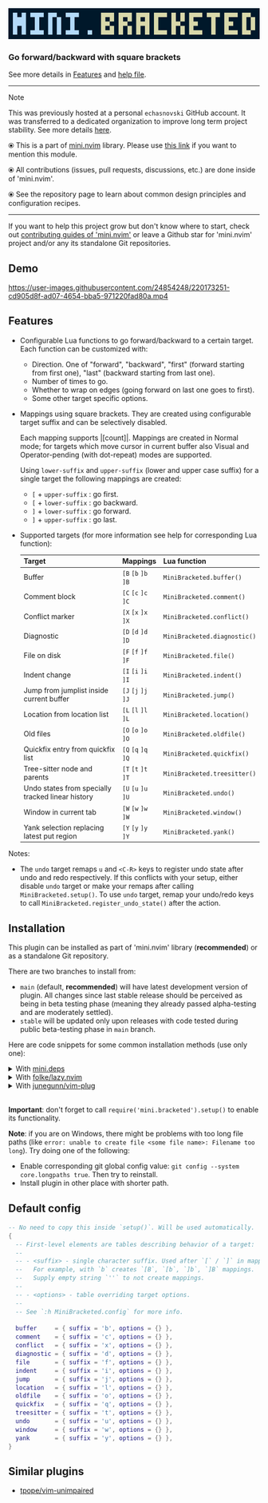 <div align="center"> <img src="https://github.com/nvim-mini/assets/blob/main/logo-2/logo-bracketed_readme.png" alt="mini.bracketed"/> </div>

### Go forward/backward with square brackets

See more details in [Features](#features) and [help file](doc/mini-bracketed.txt).

---

> [!NOTE]
> This was previously hosted at a personal `echasnovski` GitHub account. It was transferred to a dedicated organization to improve long term project stability. See more details [here](https://github.com/nvim-mini/mini.nvim/discussions/1970).

⦿ This is a part of [mini.nvim](https://github.com/nvim-mini/mini.nvim) library. Please use [this link](https://github.com/nvim-mini/mini.nvim/blob/main/readmes/mini-bracketed.md) if you want to mention this module.

⦿ All contributions (issues, pull requests, discussions, etc.) are done inside of 'mini.nvim'.

⦿ See the repository page to learn about common design principles and configuration recipes.

---

If you want to help this project grow but don't know where to start, check out [contributing guides of 'mini.nvim'](https://github.com/nvim-mini/mini.nvim/blob/main/CONTRIBUTING.md) or leave a Github star for 'mini.nvim' project and/or any its standalone Git repositories.

## Demo

https://user-images.githubusercontent.com/24854248/220173251-cd905d8f-ad07-4654-bba5-971220fad80a.mp4

## Features

- Configurable Lua functions to go forward/backward to a certain target. Each function can be customized with:
    - Direction. One of "forward", "backward", "first" (forward starting from first one), "last" (backward starting from last one).
    - Number of times to go.
    - Whether to wrap on edges (going forward on last one goes to first).
    - Some other target specific options.

- Mappings using square brackets. They are created using configurable target suffix and can be selectively disabled.

  Each mapping supports |[count]|. Mappings are created in Normal mode; for targets which move cursor in current buffer also Visual and Operator-pending (with dot-repeat) modes are supported.

  Using `lower-suffix` and `upper-suffix` (lower and upper case suffix) for a single target the following mappings are created:
    - `[` + `upper-suffix` : go first.
    - `[` + `lower-suffix` : go backward.
    - `]` + `lower-suffix` : go forward.
    - `]` + `upper-suffix` : go last.

- Supported targets (for more information see help for corresponding Lua function):

    | Target                                            | Mappings            | Lua function                 |
    |---------------------------------------------------|---------------------|------------------------------|
    | Buffer                                            | `[B` `[b` `]b` `]B` | `MiniBracketed.buffer()`     |
    | Comment block                                     | `[C` `[c` `]c` `]C` | `MiniBracketed.comment()`    |
    | Conflict marker                                   | `[X` `[x` `]x` `]X` | `MiniBracketed.conflict()`   |
    | Diagnostic                                        | `[D` `[d` `]d` `]D` | `MiniBracketed.diagnostic()` |
    | File on disk                                      | `[F` `[f` `]f` `]F` | `MiniBracketed.file()`       |
    | Indent change                                     | `[I` `[i` `]i` `]I` | `MiniBracketed.indent()`     |
    | Jump from jumplist inside current buffer          | `[J` `[j` `]j` `]J` | `MiniBracketed.jump()`       |
    | Location from location list                       | `[L` `[l` `]l` `]L` | `MiniBracketed.location()`   |
    | Old files                                         | `[O` `[o` `]o` `]O` | `MiniBracketed.oldfile()`    |
    | Quickfix entry from quickfix list                 | `[Q` `[q` `]q` `]Q` | `MiniBracketed.quickfix()`   |
    | Tree-sitter node and parents                      | `[T` `[t` `]t` `]T` | `MiniBracketed.treesitter()` |
    | Undo states from specially tracked linear history | `[U` `[u` `]u` `]U` | `MiniBracketed.undo()`       |
    | Window in current tab                             | `[W` `[w` `]w` `]W` | `MiniBracketed.window()`     |
    | Yank selection replacing latest put region        | `[Y` `[y` `]y` `]Y` | `MiniBracketed.yank()`       |

Notes:
- The `undo` target remaps `u` and `<C-R>` keys to register undo state after undo and redo respectively. If this conflicts with your setup, either disable `undo` target or make your remaps after calling `MiniBracketed.setup()`. To use `undo` target, remap your undo/redo keys to call `MiniBracketed.register_undo_state()` after the action.

## Installation

This plugin can be installed as part of 'mini.nvim' library (**recommended**) or as a standalone Git repository.

There are two branches to install from:

- `main` (default, **recommended**) will have latest development version of plugin. All changes since last stable release should be perceived as being in beta testing phase (meaning they already passed alpha-testing and are moderately settled).
- `stable` will be updated only upon releases with code tested during public beta-testing phase in `main` branch.

Here are code snippets for some common installation methods (use only one):

<details>
<summary>With <a href="https://github.com/nvim-mini/mini.nvim/blob/main/readmes/mini-deps.md">mini.deps</a></summary>
<table>
    <thead>
        <tr>
            <th>Github repo</th>
            <th>Branch</th> <th>Code snippet</th>
        </tr>
    </thead>
    <tbody>
        <tr>
            <td rowspan=2>'mini.nvim' library</td> <td>Main</td> <td rowspan=2><i>Follow recommended 'mini.deps' installation</i></td>
        </tr>
        <tr>
            <td>Stable</td>
        </tr>
        <tr>
            <td rowspan=2>Standalone plugin</td> <td>Main</td> <td><code>add('nvim-mini/mini.bracketed')</code></td>
        </tr>
        <tr>
            <td>Stable</td> <td><code>add({ source = 'nvim-mini/mini.bracketed', checkout = 'stable' })</code></td>
        </tr>
    </tbody>
</table>
</details>

<details>
<summary>With <a href="https://github.com/folke/lazy.nvim">folke/lazy.nvim</a></summary>
<table>
    <thead>
        <tr>
            <th>Github repo</th>
            <th>Branch</th> <th>Code snippet</th>
        </tr>
    </thead>
    <tbody>
        <tr>
            <td rowspan=2>'mini.nvim' library</td>
            <td>Main</td> <td><code>{ 'nvim-mini/mini.nvim', version = false },</code></td>
        </tr>
        <tr>
            <td>Stable</td> <td><code>{ 'nvim-mini/mini.nvim', version = '*' },</code></td>
        </tr>
        <tr>
            <td rowspan=2>Standalone plugin</td>
            <td>Main</td> <td><code>{ 'nvim-mini/mini.bracketed', version = false },</code></td>
        </tr>
        <tr>
            <td>Stable</td> <td><code>{ 'nvim-mini/mini.bracketed', version = '*' },</code></td>
        </tr>
    </tbody>
</table>
</details>

<details>
<summary>With <a href="https://github.com/junegunn/vim-plug">junegunn/vim-plug</a></summary>
<table>
    <thead>
        <tr>
            <th>Github repo</th>
            <th>Branch</th> <th>Code snippet</th>
        </tr>
    </thead>
    <tbody>
        <tr>
            <td rowspan=2>'mini.nvim' library</td>
            <td>Main</td> <td><code>Plug 'nvim-mini/mini.nvim'</code></td>
        </tr>
        <tr>
            <td>Stable</td> <td><code>Plug 'nvim-mini/mini.nvim', { 'branch': 'stable' }</code></td>
        </tr>
        <tr>
            <td rowspan=2>Standalone plugin</td> <td>Main</td> <td><code>Plug 'nvim-mini/mini.bracketed'</code></td>
        </tr>
        <tr>
            <td>Stable</td> <td><code>Plug 'nvim-mini/mini.bracketed', { 'branch': 'stable' }</code></td>
        </tr>
    </tbody>
</table>
</details>

<br>

**Important**: don't forget to call `require('mini.bracketed').setup()` to enable its functionality.

**Note**: if you are on Windows, there might be problems with too long file paths (like `error: unable to create file <some file name>: Filename too long`). Try doing one of the following:
- Enable corresponding git global config value: `git config --system core.longpaths true`. Then try to reinstall.
- Install plugin in other place with shorter path.

## Default config

```lua
-- No need to copy this inside `setup()`. Will be used automatically.
{
  -- First-level elements are tables describing behavior of a target:
  --
  -- - <suffix> - single character suffix. Used after `[` / `]` in mappings.
  --   For example, with `b` creates `[B`, `[b`, `]b`, `]B` mappings.
  --   Supply empty string `''` to not create mappings.
  --
  -- - <options> - table overriding target options.
  --
  -- See `:h MiniBracketed.config` for more info.

  buffer     = { suffix = 'b', options = {} },
  comment    = { suffix = 'c', options = {} },
  conflict   = { suffix = 'x', options = {} },
  diagnostic = { suffix = 'd', options = {} },
  file       = { suffix = 'f', options = {} },
  indent     = { suffix = 'i', options = {} },
  jump       = { suffix = 'j', options = {} },
  location   = { suffix = 'l', options = {} },
  oldfile    = { suffix = 'o', options = {} },
  quickfix   = { suffix = 'q', options = {} },
  treesitter = { suffix = 't', options = {} },
  undo       = { suffix = 'u', options = {} },
  window     = { suffix = 'w', options = {} },
  yank       = { suffix = 'y', options = {} },
}
```

## Similar plugins

- [tpope/vim-unimpaired](https://github.com/tpope/vim-unimpaired)

